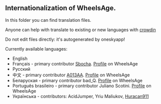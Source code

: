 ## Internationalization of WheelsAge.

In this folder you can find translation files.

Anyone can help with translate to existing or new languages with [crowdin](https://crowdin.com/project/autowp)

Do not edit files directly: it's autogenerated by oneskyapp!

Currently available languages:

* English
* Français - primary contributor [Sbocha](https://github.com/sbocha). [Profile](https://fr.wheelsage.org/users/sbocha) on WheelsAge
* Русский
* 中文 - primary contributor [A013AA](https://github.com/A013AA). [Profile](https://zh.wheelsage.org/users/user25155) on WheelsAge
* Беларуская - primary contributor bad_Q. [Profile](https://be.wheelsage.org/users/bad_q) on WheelsAge
* Português brasileiro - primary contributor Juliano Scotini. [Profile](https://br.wheelsage.org/users/juliano-scotini) on WheelsAge
* Українська - contributors: AcidJumper, Yriu Maliukov, [Huracan911](https://uk.wheelsage.org/users/user24796)

